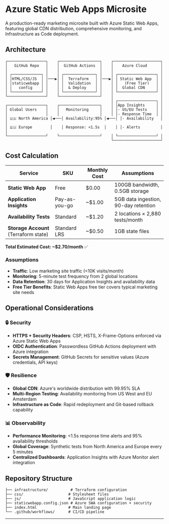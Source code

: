 # Azure Static Web Apps Microsite

A production-ready marketing microsite built with Azure Static Web Apps, featuring global CDN distribution, comprehensive monitoring, and Infrastructure as Code deployment.

## Architecture

```
┌─────────────────┐    ┌──────────────────┐    ┌─────────────────────┐
│   GitHub Repo   │    │  GitHub Actions  │    │    Azure Cloud      │
│                 │    │                  │    │                     │
│ ┌─────────────┐ │    │ ┌──────────────┐ │    │ ┌─────────────────┐ │
│ │HTML/CSS/JS  │ │───▶│ │  Terraform   │ │───▶│ │ Static Web App  │ │
│ │staticwebapp │ │    │ │  Validation  │ │    │ │   (Free Tier)   │ │
│ │   config    │ │    │ │  & Deploy    │ │    │ │  Global CDN     │ │
│ └─────────────┘ │    │ └──────────────┘ │    │ └─────────────────┘ │
└─────────────────┘    └──────────────────┘    │                     │
                                               │ ┌─────────────────┐ │
┌─────────────────┐    ┌──────────────────┐    │ │App Insights     │ │
│ Global Users    │    │   Monitoring     │    │ │- US/EU Tests    │ │
│                 │    │                  │    │ │- Response Time  │ │
│ 🇺🇸 North America │◀───│ Availability:95% │◀───│ │- Availability   │ │
│ 🇪🇺 Europe        │    │ Response: <1.5s  │    │ │- Alerts         │ │
└─────────────────┘    └──────────────────┘    │ └─────────────────┘ │
                                               └─────────────────────┘
```

## Cost Calculation

| Service                               | SKU           | Monthly Cost | Assumptions                          |
| ------------------------------------- | ------------- | ------------ | ------------------------------------ |
| **Static Web App**                    | Free          | $0.00        | 100GB bandwidth, 0.5GB storage       |
| **Application Insights**              | Pay-as-you-go | ~$1.00       | 5GB data ingestion, 90-day retention |
| **Availability Tests**                | Standard      | ~$1.20       | 2 locations × 2,880 tests/month      |
| **Storage Account** (Terraform state) | Standard LRS  | ~$0.50       | 1GB state files                      |

**Total Estimated Cost: ~$2.70/month** ✅

### Assumptions

- **Traffic**: Low marketing site traffic (<10K visits/month)
- **Monitoring**: 5-minute test frequency from 2 global locations
- **Data Retention**: 30 days for Application Insights and availability data
- **Free Tier Benefits**: Static Web Apps free tier covers typical marketing site needs

## Operational Considerations

### 🔒 Security

- **HTTPS + Security Headers**: CSP, HSTS, X-Frame-Options enforced via Azure Static Web Apps
- **OIDC Authentication**: Passwordless GitHub Actions deployment with Azure integration
- **Secrets Management**: GitHub Secrets for sensitive values (Azure credentials, API keys)

### 🛡️ Resilience

- **Global CDN**: Azure's worldwide distribution with 99.95% SLA
- **Multi-Region Testing**: Availability monitoring from US West and EU Amsterdam
- **Infrastructure as Code**: Rapid redeployment and Git-based rollback capability

### 📊 Observability

- **Performance Monitoring**: <1.5s response time alerts and 95% availability thresholds
- **Global Coverage**: Synthetic tests from North America and Europe every 5 minutes
- **Centralized Dashboards**: Application Insights with Azure Monitor alert integration

## Repository Structure

```
├── infrastructure/          # Terraform configuration
├── css/                    # Stylesheet files
├── js/                     # JavaScript application logic
├── staticwebapp.config.json # Azure SWA configuration + security
├── index.html              # Main landing page
└── .github/workflows/      # CI/CD pipeline
```

---
